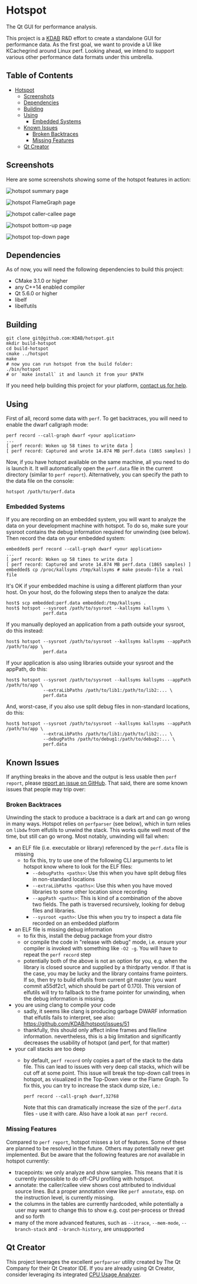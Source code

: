 # Hotspot

The Qt GUI for performance analysis.

This project is a [KDAB](http://www.kdab.com) R&D effort to create a standalone
GUI for performance data. As the first goal, we want to provide a UI like
KCachegrind around Linux perf. Looking ahead, we intend to support various other
performance data formats under this umbrella.

## Table of Contents

   * [Hotspot](#hotspot)
      * [Screenshots](#screenshots)
      * [Dependencies](#dependencies)
      * [Building](#building)
      * [Using](#using)
         * [Embedded Systems](#embedded-systems)
      * [Known Issues](#known-issues)
         * [Broken Backtraces](#broken-backtraces)
         * [Missing Features](#missing-features)
      * [Qt Creator](#qt-creator)

## Screenshots

Here are some screenshots showing some of the hotspot features in action:

![hotspot summary page](screenshots/summary.png?raw=true "hotspot summary page")

![hotspot FlameGraph page](screenshots/flamegraph.png?raw=true "hotspot FlameGraph page")

![hotspot caller-callee page](screenshots/caller-callee.png?raw=true "hotspot caller-callee page")

![hotspot bottom-up page](screenshots/bottom-up.png?raw=true "hotspot bottom-up page")

![hotspot top-down page](screenshots/top-down.png?raw=true "hotspot top-down page")

## Dependencies

As of now, you will need the following dependencies to build this project:

- CMake 3.1.0 or higher
- any C++14 enabled compiler
- Qt 5.6.0 or higher
- libelf
- libelfutils

## Building

```
git clone git@github.com:KDAB/hotspot.git
mkdir build-hotspot
cd build-hotspot
cmake ../hotspot
make
# now you can run hotspot from the build folder:
./bin/hotspot
# or `make install` it and launch it from your $PATH
```

If you need help building this project for your platform, [contact us for help](https://www.kdab.com/about/contact/).

## Using

First of all, record some data with `perf`. To get backtraces, you will need to enable the dwarf callgraph mode:

```
perf record --call-graph dwarf <your application>
...
[ perf record: Woken up 58 times to write data ]
[ perf record: Captured and wrote 14.874 MB perf.data (1865 samples) ]
```

Now, if you have hotspot available on the same machine, all you need to do is launch it.
It will automatically open the `perf.data` file in the current directory (similar to `perf report`).
Alternatively, you can specify the path to the data file on the console:

```
hotspot /path/to/perf.data
```

### Embedded Systems

If you are recording on an embedded system, you will want to analyze the data on your
development machine with hotspot. To do so, make sure your sysroot contains the debug
information required for unwinding (see below). Then record the data on your embedded
system:

```
embedded$ perf record --call-graph dwarf <your application>
...
[ perf record: Woken up 58 times to write data ]
[ perf record: Captured and wrote 14.874 MB perf.data (1865 samples) ]
embedded$ cp /proc/kallsyms /tmp/kallsyms # make pseudo-file a real file
```

It's OK if your embedded machine is using a different platform than your host. On your
host, do the following steps then to analyze the data:

```
host$ scp embedded:perf.data embedded:/tmp/kallsyms .
host$ hotspot --sysroot /path/to/sysroot --kallsyms kallsyms \
              perf.data
```

If you manually deployed an application from a path outside your sysroot, do this instead:

```
host$ hotspot --sysroot /path/to/sysroot --kallsyms kallsyms --appPath /path/to/app \
              perf.data
```

If your application is also using libraries outside your sysroot and the appPath, do this:

```
host$ hotspot --sysroot /path/to/sysroot --kallsyms kallsyms --appPath /path/to/app \
              --extraLibPaths /path/to/lib1:/path/to/lib2:... \
              perf.data
```

And, worst-case, if you also use split debug files in non-standard locations, do this:

```
host$ hotspot --sysroot /path/to/sysroot --kallsyms kallsyms --appPath /path/to/app \
              --extraLibPaths /path/to/lib1:/path/to/lib2:... \
              --debugPaths /path/to/debug1:/path/to/debug2:... \
              perf.data
```

## Known Issues

If anything breaks in the above and the output is less usable then `perf report`, please [report an issue on GitHub](https://github.com/KDAB/hotspot/issues).
That said, there are some known issues that people may trip over:

### Broken Backtraces

Unwinding the stack to produce a backtrace is a dark art and can go wrong in many ways.
Hotspot relies on `perfparser` (see below), which in turn relies on `libdw` from elfutils
to unwind the stack. This works quite well most of the time, but still can go wrong. Most
notably, unwinding will fail when:

- an ELF file (i.e. executable or library) referenced by the `perf.data` file is missing
  - to fix this, try to use one of the following CLI arguments to let hotspot know where to look for the ELF files:
    - `--debugPaths <paths>`: Use this when you have split debug files in non-standard locations
    - `--extraLibPaths <paths>`: Use this when you have moved libraries to some other location since recording
    - `--appPath <paths>`: This is kind of a combination of the above two fields. The path is traversed recursively, looking for debug files and libraries.
    - `--sysroot <path>`: Use this when you try to inspect a data file recorded on an embedded platform
- an ELF file is missing debug information
  - to fix this, install the debug package from your distro
  - or compile the code in "release with debug" mode, i.e. ensure your compiler is invoked with something like `-O2 -g`. You will have to repeat the `perf record` step
  - potentially both of the above is not an option for you, e.g. when the library is closed source and supplied by a thirdparty vendor. If that is the case,
   you may be lucky and the library contains frame pointers. If so, then try to build elfutils from current git master (you want commit a55df2c1, which should be part of 0.170).
   This version of elfutils will try to fallback to the frame pointer for unwinding, when the debug information is missing.
- you are using clang to compile your code
  - sadly, it seems like clang is producing garbage DWARF information that elfutils fails to interpret, see also: https://github.com/KDAB/hotspot/issues/51
  - thankfully, this should only affect inline frames and file/line information. nevertheless, this is a big limitation and significantly decreases the usability of hotspot (and perf, for that matter)
- your call stacks are too deep
  - by default, `perf record` only copies a part of the stack to the data file. This can lead to issues with very deep call stacks, which will be cut off at some point.
    This issue will break the top-down call trees in hotspot, as visualized in the Top-Down view or the Flame Graph. To fix this, you can try to increase the stack dump size, i.e.:

        perf record --call-graph dwarf,32768

    Note that this can dramatically increase the size of the `perf.data` files - use it with care. Also have a look at `man perf record`.

### Missing Features

Compared to `perf report`, hotspot misses a lot of features. Some of these are planned to be resolved
in the future. Others may potentially never get implemented. But be aware that the following features
are _not_ available in hotspot currently:

- tracepoints: we only analyze and show samples. This means that it is currently impossible to do off-CPU profiling with hotspot.
- annotate: the caller/callee view shows cost attributed to individual source lines. But a proper annotation view like `perf annotate`, esp. on the instruction level, is currently missing.
- the columns in the tables are currently hardcoded, while potentially a user may want to change this to show e.g. cost per-process or thread and so forth
- many of the more advanced features, such as `--itrace`, `--mem-mode`, `--branch-stack` and `--branch-history`, are unsupported

## Qt Creator

This project leverages the excellent `perfparser` utility created by The Qt Company
for their Qt Creator IDE. If you are already using Qt Creator, consider leveraging
its integrated [CPU Usage Analyzer](http://doc.qt.io/qtcreator/creator-cpu-usage-analyzer.html).
